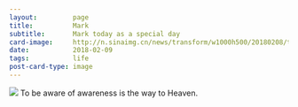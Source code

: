 ```yaml
---
layout:         page
title:          Mark
subtitle:       Mark today as a special day
card-image:     http://n.sinaimg.cn/news/transform/w1000h500/20180208/t0GS-fyrkuxs1341605.jpg
date:           2018-02-09
tags:           life
post-card-type: image
---
```

![](http://n.sinaimg.cn/news/transform/w1000h500/20180208/t0GS-fyrkuxs1341605.jpg)
To be aware of awareness is the way to Heaven.


